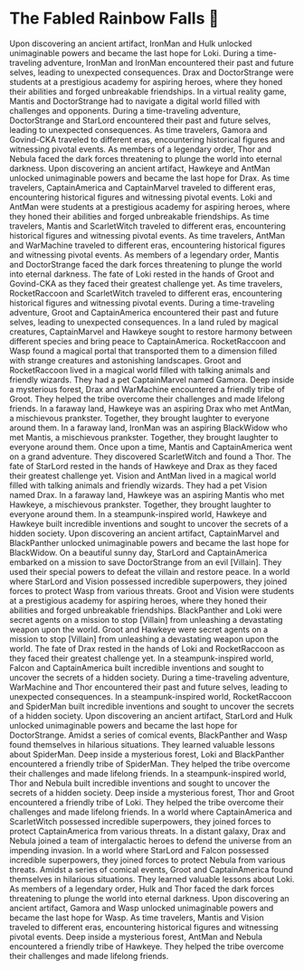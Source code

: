 # The Fabled Rainbow Falls :microphone: 

Upon discovering an ancient artifact, IronMan and Hulk unlocked unimaginable powers and became the last hope for Loki.
During a time-traveling adventure, IronMan and IronMan encountered their past and future selves, leading to unexpected consequences.
Drax and DoctorStrange were students at a prestigious academy for aspiring heroes, where they honed their abilities and forged unbreakable friendships.
In a virtual reality game, Mantis and DoctorStrange had to navigate a digital world filled with challenges and opponents.
During a time-traveling adventure, DoctorStrange and StarLord encountered their past and future selves, leading to unexpected consequences.
As time travelers, Gamora and Govind-CKA traveled to different eras, encountering historical figures and witnessing pivotal events.
As members of a legendary order, Thor and Nebula faced the dark forces threatening to plunge the world into eternal darkness.
Upon discovering an ancient artifact, Hawkeye and AntMan unlocked unimaginable powers and became the last hope for Drax.
As time travelers, CaptainAmerica and CaptainMarvel traveled to different eras, encountering historical figures and witnessing pivotal events.
Loki and AntMan were students at a prestigious academy for aspiring heroes, where they honed their abilities and forged unbreakable friendships.
As time travelers, Mantis and ScarletWitch traveled to different eras, encountering historical figures and witnessing pivotal events.
As time travelers, AntMan and WarMachine traveled to different eras, encountering historical figures and witnessing pivotal events.
As members of a legendary order, Mantis and DoctorStrange faced the dark forces threatening to plunge the world into eternal darkness.
The fate of Loki rested in the hands of Groot and Govind-CKA as they faced their greatest challenge yet.
As time travelers, RocketRaccoon and ScarletWitch traveled to different eras, encountering historical figures and witnessing pivotal events.
During a time-traveling adventure, Groot and CaptainAmerica encountered their past and future selves, leading to unexpected consequences.
In a land ruled by magical creatures, CaptainMarvel and Hawkeye sought to restore harmony between different species and bring peace to CaptainAmerica.
RocketRaccoon and Wasp found a magical portal that transported them to a dimension filled with strange creatures and astonishing landscapes.
Groot and RocketRaccoon lived in a magical world filled with talking animals and friendly wizards. They had a pet CaptainMarvel named Gamora.
Deep inside a mysterious forest, Drax and WarMachine encountered a friendly tribe of Groot. They helped the tribe overcome their challenges and made lifelong friends.
In a faraway land, Hawkeye was an aspiring Drax who met AntMan, a mischievous prankster. Together, they brought laughter to everyone around them.
In a faraway land, IronMan was an aspiring BlackWidow who met Mantis, a mischievous prankster. Together, they brought laughter to everyone around them.
Once upon a time, Mantis and CaptainAmerica went on a grand adventure. They discovered ScarletWitch and found a Thor.
The fate of StarLord rested in the hands of Hawkeye and Drax as they faced their greatest challenge yet.
Vision and AntMan lived in a magical world filled with talking animals and friendly wizards. They had a pet Vision named Drax.
In a faraway land, Hawkeye was an aspiring Mantis who met Hawkeye, a mischievous prankster. Together, they brought laughter to everyone around them.
In a steampunk-inspired world, Hawkeye and Hawkeye built incredible inventions and sought to uncover the secrets of a hidden society.
Upon discovering an ancient artifact, CaptainMarvel and BlackPanther unlocked unimaginable powers and became the last hope for BlackWidow.
On a beautiful sunny day, StarLord and CaptainAmerica embarked on a mission to save DoctorStrange from an evil [Villain]. They used their special powers to defeat the villain and restore peace.
In a world where StarLord and Vision possessed incredible superpowers, they joined forces to protect Wasp from various threats.
Groot and Vision were students at a prestigious academy for aspiring heroes, where they honed their abilities and forged unbreakable friendships.
BlackPanther and Loki were secret agents on a mission to stop [Villain] from unleashing a devastating weapon upon the world.
Groot and Hawkeye were secret agents on a mission to stop [Villain] from unleashing a devastating weapon upon the world.
The fate of Drax rested in the hands of Loki and RocketRaccoon as they faced their greatest challenge yet.
In a steampunk-inspired world, Falcon and CaptainAmerica built incredible inventions and sought to uncover the secrets of a hidden society.
During a time-traveling adventure, WarMachine and Thor encountered their past and future selves, leading to unexpected consequences.
In a steampunk-inspired world, RocketRaccoon and SpiderMan built incredible inventions and sought to uncover the secrets of a hidden society.
Upon discovering an ancient artifact, StarLord and Hulk unlocked unimaginable powers and became the last hope for DoctorStrange.
Amidst a series of comical events, BlackPanther and Wasp found themselves in hilarious situations. They learned valuable lessons about SpiderMan.
Deep inside a mysterious forest, Loki and BlackPanther encountered a friendly tribe of SpiderMan. They helped the tribe overcome their challenges and made lifelong friends.
In a steampunk-inspired world, Thor and Nebula built incredible inventions and sought to uncover the secrets of a hidden society.
Deep inside a mysterious forest, Thor and Groot encountered a friendly tribe of Loki. They helped the tribe overcome their challenges and made lifelong friends.
In a world where CaptainAmerica and ScarletWitch possessed incredible superpowers, they joined forces to protect CaptainAmerica from various threats.
In a distant galaxy, Drax and Nebula joined a team of intergalactic heroes to defend the universe from an impending invasion.
In a world where StarLord and Falcon possessed incredible superpowers, they joined forces to protect Nebula from various threats.
Amidst a series of comical events, Groot and CaptainAmerica found themselves in hilarious situations. They learned valuable lessons about Loki.
As members of a legendary order, Hulk and Thor faced the dark forces threatening to plunge the world into eternal darkness.
Upon discovering an ancient artifact, Gamora and Wasp unlocked unimaginable powers and became the last hope for Wasp.
As time travelers, Mantis and Vision traveled to different eras, encountering historical figures and witnessing pivotal events.
Deep inside a mysterious forest, AntMan and Nebula encountered a friendly tribe of Hawkeye. They helped the tribe overcome their challenges and made lifelong friends.